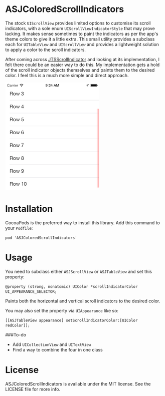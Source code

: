 # ASJColoredScrollIndicators

The stock `UIScrollView` provides limited options to customise its scroll indicators, with a sole enum `UIScrollViewIndicatorStyle` that may prove lacking. It makes sense sometimes to paint the indicators as per the app's theme colors to give it a little extra. This small utility provides a subclass each for `UITableView` and `UIScrollView` and provides a lightweight solution to apply a color to the scroll indicators.

After coming across [JTSScrollIndicator](https://github.com/jaredsinclair/JTSScrollIndicator) and looking at its implementation, I felt there could be an easier way to do this. My implementation gets a hold of the scroll indicator objects themselves and paints them to the desired color. I feel this is a much more simple and direct approach.

![alt tag](Screenshot.png)

# Installation

CocoaPods is the preferred way to install this library. Add this command to your `Podfile`:

```
pod 'ASJColoredScrollIndicators'
```


# Usage

You need to subclass either `ASJScrollView` or `ASJTableView` and set this property:

```objc
@property (strong, nonatomic) UIColor *scrollIndicatorColor UI_APPEARANCE_SELECTOR;
```
Paints both the horizontal and vertical scroll indicators to the desired color.

You may also set the property via `UIAppearance` like so:

```objc
[[ASJTableView appearance] setScrollIndicatorColor:[UIColor redColor]];
```

###To-do
- Add `UICollectionView` and `UITextView`
- Find a way to combine the four in one class

# License

ASJColoredScrollIndicators is available under the MIT license. See the LICENSE file for more info.
